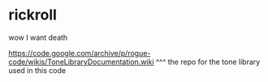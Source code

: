 # rickroll


wow I want death


https://code.google.com/archive/p/rogue-code/wikis/ToneLibraryDocumentation.wiki
^^^ the repo for the tone library used in this code
